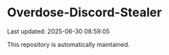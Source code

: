 # Overdose-Discord-Stealer

Last updated: 2025-06-30 08:59:05

This repository is automatically maintained.
